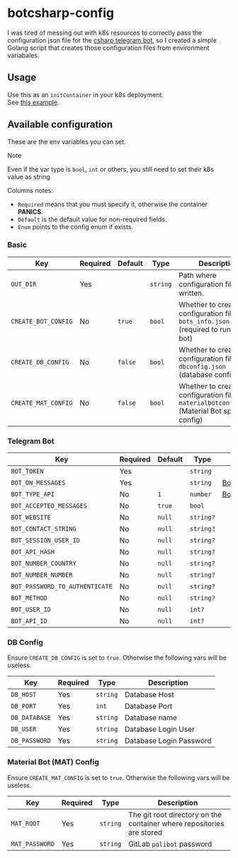 # botcsharp-config

I was tired of messing out with k8s resources to correctly pass the configuration json file for
the [csharp telegram bot](https://github.com/PoliNetworkOrg/PoliNetworkBot_CSharp), so I created a simple
Golang script that creates those configuration files from environment variabales.

## Usage

Use this as an `initContainer` in your k8s deployment.  
See [this example](https://github.com/PoliNetworkOrg/polinetwork-cd/blob/56ab55f29b1e83fcc9d6d1480836e75912178df6/bot-mat/src/deployment.yaml#L62-L112).

## Available configuration

These are the env variables you can set.

> [!NOTE]  
> Even if the var type is `bool`, `int` or others, you still need to set their k8s value as string

Columns notes:

- `Required` means that you must specify it, otherwise the container **PANICS**.
- `Default` is the default value for non-required fields.
- `Enum` points to the config enum if exists.

### Basic

| Key                 | Required | Default | Type     | Description                                                                                  |
| ------------------- | -------- | ------- | -------- | -------------------------------------------------------------------------------------------- |
| `OUT_DIR`           | Yes      |         | `string` | Path where configuration files are written.                                                  |
| `CREATE_BOT_CONFIG` | No       | `true`  | `bool`   | Whether to create configuration file `bots_info.json` (required to run the bot)              |
| `CREATE_DB_CONFIG`  | No       | `false` | `bool`   | Whether to create configuration file `dbconfig.json` (database config)                       |
| `CREATE_MAT_CONFIG` | No       | `false` | `bool`   | Whether to create configuration file `materialbotconfig.json` (Material Bot specific config) |

### Telegram Bot

| Key                            | Required | Default | Type      | Enum                                                                                                                                                |
| ------------------------------ | -------- | ------- | --------- | --------------------------------------------------------------------------------------------------------------------------------------------------- |
| `BOT_TOKEN`                    | Yes      |         | `string`  |                                                                                                                                                     |
| `BOT_ON_MESSAGES`              | Yes      |         | `string`  | [BotStartMethods](https://github.com/PoliNetworkOrg/PoliNetworkBot_CSharp/blob/master/PoliNetworkBot_CSharp/Code/Data/Constants/BotStartMethods.cs) |
| `BOT_TYPE_API`                 | No       | `1`     | `number`  | [BotConfigAPI](https://github.com/PoliNetworkOrg/PoliNetworkBot_CSharp/blob/master/PoliNetworkBot_CSharp/Code/Enums/BotTypeAPI.cs)                  |
| `BOT_ACCEPTED_MESSAGES`        | No       | `true`  | `bool`    |                                                                                                                                                     |
| `BOT_WEBSITE`                  | No       | `null`  | `string?` |                                                                                                                                                     |
| `BOT_CONTACT_STRING`           | No       | `null`  | `string?` |                                                                                                                                                     |
| `BOT_SESSION_USER_ID`          | No       | `null`  | `string?` |                                                                                                                                                     |
| `BOT_API_HASH`                 | No       | `null`  | `string?` |                                                                                                                                                     |
| `BOT_NUMBER_COUNTRY`           | No       | `null`  | `string?` |                                                                                                                                                     |
| `BOT_NUMBER_NUMBER`            | No       | `null`  | `string?` |                                                                                                                                                     |
| `BOT_PASSWORD_TO_AUTHENTICATE` | No       | `null`  | `string?` |                                                                                                                                                     |
| `BOT_METHOD`                   | No       | `null`  | `string?` |                                                                                                                                                     |
| `BOT_USER_ID`                  | No       | `null`  | `int?`    |                                                                                                                                                     |
| `BOT_API_ID`                   | No       | `null`  | `int?`    |                                                                                                                                                     |

### DB Config

Ensure `CREATE_DB_CONFIG` is set to `true`. Otherwise the following vars will be useless.

| Key           | Required | Type     | Description             |
| ------------- | -------- | -------- | ----------------------- |
| `DB_HOST`     | Yes      | `string` | Database Host           |
| `DB_PORT`     | Yes      | `int`    | Database Port           |
| `DB_DATABASE` | Yes      | `string` | Database name           |
| `DB_USER`     | Yes      | `string` | Database Login User     |
| `DB_PASSWORD` | Yes      | `string` | Database Login Password |

### Material Bot (MAT) Config

Ensure `CREATE_MAT_CONFIG` is set to `true`. Otherwise the following vars will be useless.

| Key            | Required | Type     | Description                                                           |
| -------------- | -------- | -------- | --------------------------------------------------------------------- |
| `MAT_ROOT`     | Yes      | `string` | The git root directory on the container where repositories are stored |
| `MAT_PASSWORD` | Yes      | `string` | GitLab `polibot` password                                             |
